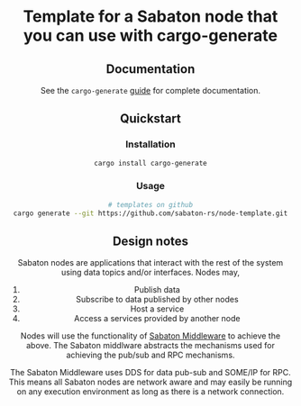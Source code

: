 <div align="center">

# Template for a Sabaton node that you can use with cargo-generate

## Documentation

See the `cargo-generate` [guide](https://cargo-generate.github.io/cargo-generate/index.html) for complete documentation.

## Quickstart
### Installation

```sh
cargo install cargo-generate
```

### Usage

```sh
# templates on github
cargo generate --git https://github.com/sabaton-rs/node-template.git

```

## Design notes

Sabaton nodes are applications that interact with the rest of the system using data topics and/or interfaces. Nodes may,

1. Publish data 
2. Subscribe to data published by other nodes
3. Host a service 
4. Access a services provided by another node

Nodes will use the functionality of [Sabaton Middleware](git@github.com:sabaton-rs/sabaton-mw.git) to achieve the above. The Sabaton middlware abstracts the mechanisms used for achieving the pub/sub and RPC mechanisms.  

The Sabaton Middleware uses DDS for data pub-sub and SOME/IP for RPC. This means all Sabaton nodes are network aware and may easily be running on any execution environment as long as there is a network connection.
